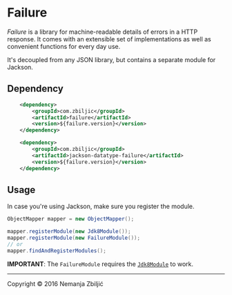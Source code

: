 # Failure

*Failure* is a library for machine-readable details of errors in a HTTP response.
It comes with an extensible set of implementations as well as convenient functions for every day use.

It's decoupled from any JSON library, but contains a separate module for Jackson.

## Dependency

```xml
    <dependency>
        <groupId>com.zbiljic</groupId>
        <artifactId>failure</artifactId>
        <version>${failure.version}</version>
    </dependency>

    <dependency>
        <groupId>com.zbiljic</groupId>
        <artifactId>jackson-datatype-failure</artifactId>
        <version>${failure.version}</version>
    </dependency>
```

## Usage

In case you're using Jackson, make sure you register the module.

```java
ObjectMapper mapper = new ObjectMapper();

mapper.registerModule(new Jdk8Module());
mapper.registerModule(new FailureModule());
// or
mapper.findAndRegisterModules();
```

**IMPORTANT**: The `FailureModule` requires the [`Jdk8Module`](https://github.com/FasterXML/jackson-datatype-jdk8) to work.



---

Copyright © 2016 Nemanja Zbiljić
